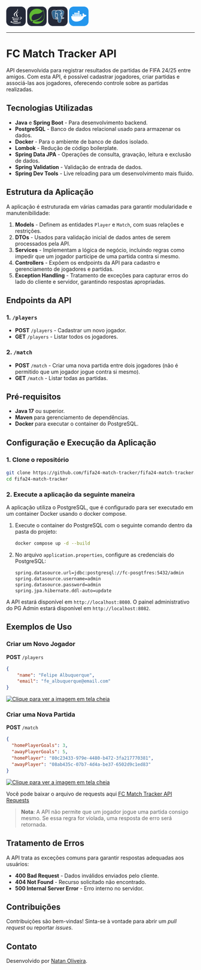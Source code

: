 <img height="52" width="52" src="https://raw.githubusercontent.com/tandpfun/skill-icons/65dea6c4eaca7da319e552c09f4cf5a9a8dab2c8/icons/Java-Dark.svg" /> <img height="52" width="52" src="https://raw.githubusercontent.com/tandpfun/skill-icons/main/icons/Spring-Dark.svg" /> <img height="52" width="52" src="https://raw.githubusercontent.com/tandpfun/skill-icons/main/icons/PostgreSQL-Dark.svg" />  <img height="52" width="52" src="https://raw.githubusercontent.com/tandpfun/skill-icons/main/icons/Docker.svg" /> 

---

# FC Match Tracker API

API desenvolvida para registrar resultados de partidas de FIFA 24/25 entre amigos. Com esta API, é possível cadastrar jogadores, criar partidas e associá-las aos jogadores, oferecendo controle sobre as partidas realizadas.

## Tecnologias Utilizadas

- **Java** e **Spring Boot** - Para desenvolvimento backend.
- **PostgreSQL** - Banco de dados relacional usado para armazenar os dados.
- **Docker** - Para o ambiente de banco de dados isolado.
- **Lombok** - Redução de código boilerplate.
- **Spring Data JPA** - Operações de consulta, gravação, leitura e exclusão de dados.
- **Spring Validation** - Validação de entrada de dados.
- **Spring Dev Tools** - Live reloading para um desenvolvimento mais fluido.

## Estrutura da Aplicação

A aplicação é estruturada em várias camadas para garantir modularidade e manutenibilidade:

1. **Models** - Definem as entidades `Player` e `Match`, com suas relações e restrições.
2. **DTOs** - Usados para validação inicial de dados antes de serem processados pela API.
3. **Services** - Implementam a lógica de negócio, incluindo regras como impedir que um jogador participe de uma partida contra si mesmo.
4. **Controllers** - Expõem os endpoints da API para cadastro e gerenciamento de jogadores e partidas.
5. **Exception Handling** - Tratamento de exceções para capturar erros do lado do cliente e servidor, garantindo respostas apropriadas.

## Endpoints da API

### 1. `/players`
- **POST** `/players` - Cadastrar um novo jogador.
- **GET** `/players` - Listar todos os jogadores.

### 2. `/match`
- **POST** `/match` - Criar uma nova partida entre dois jogadores (não é permitido que um jogador jogue contra si mesmo).
- **GET** `/match` - Listar todas as partidas.

## Pré-requisitos

- **Java 17** ou superior.
- **Maven** para gerenciamento de dependências.
- **Docker** para executar o container do PostgreSQL.

## Configuração e Execução da Aplicação

### 1. Clone o repositório

```bash
git clone https://github.com/fifa24-match-tracker/fifa24-match-tracker.git
cd fifa24-match-tracker
```

### 2. Execute a aplicação da seguinte maneira

A aplicação utiliza o PostgreSQL, que é configurado para ser executado em um container Docker usando o docker compose.

1. Execute o container do PostgreSQL com o seguinte comando dentro da pasta do projeto:

   ```bash
   docker compose up -d --build
   ```

2. No arquivo `application.properties`, configure as credenciais do PostgreSQL:

   ```properties
   spring.datasource.url=jdbc:postgresql://fc-posgtfres:5432/admin
   spring.datasource.username=admin
   spring.datasource.password=admin
   spring.jpa.hibernate.ddl-auto=update
   ```

A API estará disponível em `http://localhost:8080`.
O painel administrativo do PG Admin estará disponível em `http://localhost:8082`.

## Exemplos de Uso

### Criar um Novo Jogador

**POST** `/players`

```json
{
	"name": "Felipe Albuquerque", 
	"email": "fe_albuquerque@email.com"
}

```
<a href="https://drive.google.com/uc?export=view&id=1XCo6lN1FWJVJHWjWU_3lIeTBXjlCTURf">
<img src="https://drive.google.com/uc?export=view&id=1XCo6lN1FWJVJHWjWU_3lIeTBXjlCTURf" style="width: 650px; max-width: 100%; height: auto" title="Clique para ver a imagem em tela cheia" />
</a>

### Criar uma Nova Partida

**POST** `/match`

```json
{
  "homePlayerGoals": 3,
  "awayPlayerGoals": 5,
  "homePlayer": "80c23433-979e-4480-b472-3fa217770381", 
  "awayPlayer": "08ab435c-07b7-4d4a-be37-6502d9c1ed83"
}
```

<a href="https://drive.google.com/uc?export=view&id=11j6bt9FAsINzLgbxu3r0XZlUpkOxHg7X">
<img src="https://drive.google.com/uc?export=view&id=11j6bt9FAsINzLgbxu3r0XZlUpkOxHg7X" style="width: 650px; max-width: 100%; height: auto" title="Clique para ver a imagem em tela cheia" />
</a>


Você pode baixar o arquivo de requests aqui [FC Match Tracker API Requests](https://drive.google.com/file/d/1qgGCGep3vdNngn7V5xXwdDdJl0l93awE/view?usp=drive_link)

> **Nota**: A API não permite que um jogador jogue uma partida consigo mesmo. Se essa regra for violada, uma resposta de erro será retornada.

## Tratamento de Erros

A API trata as exceções comuns para garantir respostas adequadas aos usuários:

- **400 Bad Request** - Dados inválidos enviados pelo cliente.
- **404 Not Found** - Recurso solicitado não encontrado.
- **500 Internal Server Error** - Erro interno no servidor.

## Contribuições

Contribuições são bem-vindas! Sinta-se à vontade para abrir um *pull request* ou reportar *issues*.

## Contato

Desenvolvido por [Natan Oliveira](https://www.linkedin.com/in/natan-oliveira-71023822b/).
